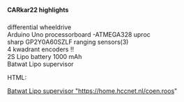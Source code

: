 #### CARkar22 highlights
#####
differential wheeldrive<br>
Arduino Uno processorboard -ATMEGA328 uproc  
sharp GP2Y0A60SZLF ranging sensors(3)  
4 kwadrant encoders !!  
2S Lipo battery 1000 mAh  
Batwat Lipo supervisor <p>HTML: <a href="https://home.hccnet.nl/coen.roos"></p>
Batwat Lipo supervisor "https://home.hccnet.nl/coen.roos"

